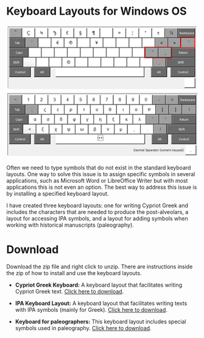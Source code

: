 # Keyboard Layouts for Windows OS
![CG1](CG1.jpg)
![CG1](CG2.jpg)

Often we need to type symbols that do not exist in the standard keyboard layouts. One way to solve this issue is to assign specific symbols in several applications, such as Microsoft Word or LibreOffice Writer but with most applications this is not even an option. The best way to address this issue is by installing a specified keyboard layout.

I have created three keyboard layouts: one for writing Cypriot Greek and includes the characters that are needed to produce the post-alveolars,  a layout for accessing IPA symbols, and a layout for adding symbols when working with historical manuscripts (paleography).

# Download
Download the zip file and right click to unzip. There are instructions inside the zip of how to install and use the keyboard layouts.

- **Cypriot Greek Keyboard:** A keyboard layout that facilitates writing Cypriot Greek text. [Click here to download](https://github.com/themistocleous/Keyboard_Layouts/raw/master/CypriotGreekMonotonic.zip).

- **IPA Keyboard Layout:** A keyboard layout that facilitates writing texts with IPA symbols (mainly for Greek). [Click here to download](https://github.com/themistocleous/Keyboard_Layouts/blob/master/KeyboardLayout_IPAGreek.zip).

- **Keyboard for paleographers:** This keyboard layout includes special symbols used in paleography. [Click here to download](https://github.com/themistocleous/Keyboard_Layouts/blob/master/KeyboardLayout_Paleographic.zip).
